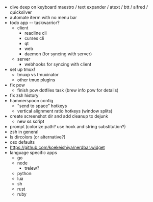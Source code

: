 - dive deep on keyboard maestro / text expander / atext / btt / alfred / quicksilver
- automate iterm with no menu bar
- todo app -- taskwarrior?
  - client
    - readline cli
    - curses cli
    - qt
    - web
    - daemon (for syncing with server)
  - server
    - webhooks for syncing with client
- set up tmux!
  - tmuxp vs tmuxinator
  - other tmux plugins
- fix pow
  - finish pow dotfiles task (brew info pow for details)
- fix zsh history
- hammerspoon config
  - "send to space" hotkeys
  - vertical alignment ratio hotkeys (window splits)
- create screenshot dir and add cleanup to dejunk
  - new ss script
- prompt (colorize path? use hook and string substitution?)
- zsh in general
- ls dircolors (or alternative?)
- osx defaults
- https://github.com/koekeishiya/nerdbar.widget
- language specific apps
  - go
  - node
    - trelew?
  - python
  - lua
  - sh
  - rust
  - ruby
